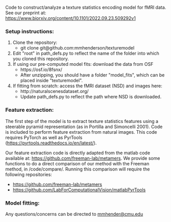 Code to construct/analyze a texture statistics encoding model for fMRI data.
See our preprint at: https://www.biorxiv.org/content/10.1101/2022.09.23.509292v1

### Setup instructions:
<ol>
  <li>Clone the repository: 
  <ul>
    <li> git clone git@github.com:mmhenderson/texturemodel
  </ul>
  <li>Edit "root" in path_defs.py to reflect the name of the folder into which you cloned this repository.
  <li>If using our pre-computed model fits: download the data from OSF
  <ul>
    <li> https://osf.io/8fsnx/
    <li> After unzipping, you should have a folder "model_fits", which can be placed inside "texturemodel".
  </ul>
  <li>If fitting from scratch: access the fMRI dataset (NSD) and images here:
  <ul>
    <li> http://naturalscenesdataset.org/
    <li> Update path_defs.py to reflect the path where NSD is downloaded.
  </ul>
</ol>

### Feature extraction:
The first step of the model is to extract texture statistics features using a steerable pyramid representation (as in Portilla and Simoncelli 2001). 
Code is included to perform feature extraction from natural images. This code requires PyTorch as well as PyrTools (https://pyrtools.readthedocs.io/en/latest/).

Our feature extraction code is directly adapted from the matlab code available at: https://github.com/freeman-lab/metamers. 
We provide some functions to do a direct comparison of our method with the Freeman method, in /code/compare/. 
Running this comparison will require the following repositories:
  - https://github.com/freeman-lab/metamers
  - https://github.com/LabForComputationalVision/matlabPyrTools

### Model fitting:

Any questions/concerns can be directed to mmhender@cmu.edu
